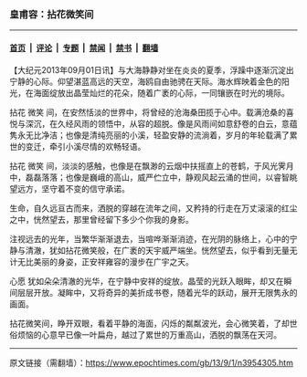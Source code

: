 ### 皇甫容：拈花微笑间

---

#### [首页](../../../..?n3954305) &nbsp;|&nbsp; [评论](../../../../../epoch-comment?n3954305) &nbsp;|&nbsp; [专题](../../../../../epoch-special?n3954305) &nbsp;|&nbsp; [禁闻](../../../../../epoch-news?n3954305) &nbsp;|&nbsp; [禁书](../../../../../books?n3954305) &nbsp;|&nbsp; [翻墙](https://github.com/gfw-breaker/nogfw/blob/master/README.md?n3954305)


<div class="post_content" id="artbody" itemprop="articleBody">
 <!-- article content begin -->
 <p>
  【大纪元2013年09月01日讯】与大海静静对坐在炎炎的夏季，浮躁中逐渐沉淀出宁静的心际。仰望湛蓝高远的天空，海鸥自由驰骋在天际。海水辉映着金色的阳光，在海面绽放出晶莹灿烂的花朵，随着广袤的心际，一同镶嵌在时光的境际。
 </p>
 <p>
  拈花
  <ok href="https://www.epochtimes.com/gb/tag/%E5%BE%AE%E7%AC%91.html">
   微笑
  </ok>
  间，在安然恬淡的世界中，将曾经的沧海桑田揽于心中。载满沧桑的喜悦与深沉，在久经风雨的领悟中，从容的超脱。像是风雨间如意舒卷的白云，意蕴隽永无比净洁；也像是清纯亮丽的小溪，轻盈安静的流淌着，岁月的年轮载满了累世的变迁，牵引小溪尽情的欢畅轻语。
 </p>
 <p>
  拈花
  <ok href="https://www.epochtimes.com/gb/tag/%E5%BE%AE%E7%AC%91.html">
   微笑
  </ok>
  间，淡淡的感触，也像是在飘渺的云烟中扶摇直上的苍鹤，于风光霁月中，磊磊落落；也像是巍峨的高山，威严伫立中，静观风起云涌的世间，以睿智眺望远方，坚守着不变的信守承诺。
 </p>
 <p>
  生命，自久远亘古而来，洒脱的穿越在流年之间，又矜持的行走在万丈滚滚的红尘之中，恍然望去，那里曾经留下多少个你我的身影。
 </p>
 <p>
  注视远去的光年，当繁华渐渐退去，当喧哗渐渐消迹，在光阴的脉络上，心中的宁静与清澈，犹如拈花微笑般，在广袤的天宇威严端坐。恍然望去，似乎看到无量无计无比美丽的身姿，正安祥雍容的漫步在广宇之天。
 </p>
 <p>
  <ok href="https://www.epochtimes.com/gb/tag/%E5%BF%83%E6%84%BF.html">
   心愿
  </ok>
  犹如朵朵清澈的光华，在宁静中安祥的绽放。晶莹的光跃入眼眸，却又在瞬间层层开放。凝眸中，又将奇异的美折成书卷，随着光华的跃动，展开无限隽永的画面。
 </p>
 <p>
  拈花微笑间，睁开双眼，看着平静的海面，闪烁的粼粼波光，会心微笑着，了却世俗烦恼的心意早已像一叶扁舟，越过了累世的万重高山，洒脱的飘荡在天河。
 </p>
 <!-- article content end -->
 <div id="below_article_ad">
 </div>
</div>


---

原文链接（需翻墙）：https://www.epochtimes.com/gb/13/9/1/n3954305.htm